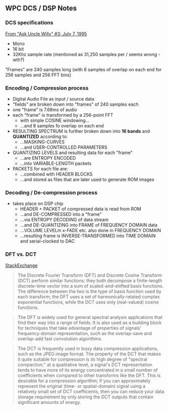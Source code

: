 WPC DCS / DSP Notes
---------

### DCS specifications

[From "Ask Uncle Willy" #3: July 7, 1995](http://www.planetarypinball.com/mm5/Williams/archives/willy3.htm)

* Mono
* 16 bit
* 32Khz sample rate (mentioned as 31,250 samples per / seems wrong - wth?) 

"Frames" are 240 samples long (with 8 samples of overlap on each end for 256 samples and 256 FFT bins)

### Encoding / Compression process

* Digital Audio File as input / source data
* "fields" are broken down into "frames" of 240 samples each
* one "frame" is 7.68ms of audio
* each "frame" is transformed by a 256-point FFT
    * with simple COSINE windowing...
    * ...and 8 samples fo overlap on each end
* RESULTING SPECTRUM is further broken down into **16 bands** and **QUANTIZED** according to:  
    * ...MASKING-CURVES 
    * ...and USER-CONTROLLED PARAMETERS
* QUANTIZING LEVELS and resulting data for each "frame" 
    * ...are ENTROPY ENCODED 
    * ...into VARIABLE-LENGTH packets
* PACKETS for each file are:
    * ...combined with HEADER BLOCKS 
    * ...and stored as files that are later used to generate ROM images


### Decoding / De-compression process

* takes place on DSP chip
    * HEADER + PACKET of compressed data is read from ROM
    * ...and DE-COMPRESSED into a "frame"
    * ...via ENTROPY DECODING of data stream 
    * ...and DE-QUANTIZING into FRAME of FREQUENCY DOMAIN data
    * ...VOLUME LEVELm x-FADE etc. also done in FREQUENCY DOMAIN
    * ...resulting frame is INVERSE-TRANSFORMED into TIME DOMAIN and serial-clocked to DAC
    
### DFT vs. DCT 

[StackExchange](https://dsp.stackexchange.com/questions/13/what-is-the-difference-between-a-fourier-transform-and-a-cosine-transform)

> The Discrete Fourier Transform (DFT) and Discrete Cosine Transform (DCT) perform similar functions: 
they both decompose a finite-length discrete-time vector into a sum of scaled-and-shifted basis functions. 
The difference between the two is the type of basis function used by each transform; 
the DFT uses a set of harmonically-related complex exponential functions, 
while the DCT uses only (real-valued) cosine functions.

> The DFT is widely used for general spectral analysis applications that find their way into a range of fields. 
It is also used as a building block for techniques that take advantage of properties of signals' frequency-domain 
representation, such as the overlap-save and overlap-add fast convolution algorithms.

> The DCT is frequently used in lossy data compression applications, such as the JPEG image format. The property 
of the DCT that makes it quite suitable for compression is its high degree of "spectral compaction;" at a qualitative 
level, a signal's DCT representation tends to have more of its energy concentrated in a small number of coefficients
when compared to other transforms like the DFT. This is desirable for a compression algorithm; if you can approximately 
represent the original (time- or spatial-domain) signal using a relatively small set of DCT coefficients, then you can 
reduce your data storage requirement by only storing the DCT outputs that contain significant amounts of energy.


